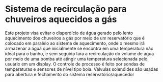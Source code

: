 # Sistema de recirculação para chuveiros aquecidos a gás
 
   Este projeto visa evitar o disperdício de água gerado pelo lento 
 aquecimento dos chuveiros a gás por meio de um reservatório que é colocado em
 paralelo ao sistema de aquecimento, onde o mesmo irá armazenar a água que
 inicialmente se encontra em uma temperatura não ideal para o banho, e sem seguida 
 fara a recirculação do volume de água por meio de uma bomba até atingir uma temperatura selecionada
 pelo usuário em um display. 
   O controle de processo é feito por sondas de temperaturas e sensores de nível tipo boia.
 Válvulas solenóides são usadas para abertura e fechamento do sistema reservatório/aquecedor
